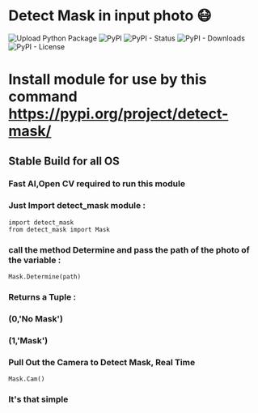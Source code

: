 # Detect Mask in input photo :mask:
![Upload Python Package](https://github.com/Jash271/detect_mask/workflows/Upload%20Python%20Package/badge.svg) ![PyPI](https://img.shields.io/pypi/v/detect_mask) ![PyPI - Status](https://img.shields.io/pypi/status/detect_mask) ![PyPI - Downloads](https://img.shields.io/pypi/dw/detect_mask) ![PyPI - License](https://img.shields.io/pypi/l/detect_mask)
# Install module for use by this command https://pypi.org/project/detect-mask/
## Stable Build for all OS

### Fast AI,Open CV required to run this module
### Just Import detect_mask module : 
```
import detect_mask
from detect_mask import Mask
````

### call the method Determine and pass the path of the photo of the variable : 
```
Mask.Determine(path)
```
### Returns a Tuple :
###  (0,'No Mask')
###  (1,'Mask')


### Pull Out the Camera to Detect Mask, Real Time
```
Mask.Cam()
```
### It's that simple 
